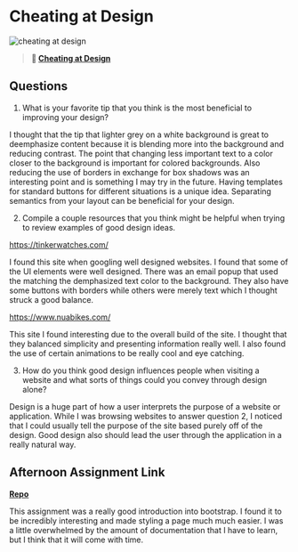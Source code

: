 # Cheating at Design

![cheating at design](https://bcw.blob.core.windows.net/public/img/courses/5247609446691139)

> **📖 [Cheating at Design](https://codeworksacademy.com/fs-student-guide/resources/wk1/04-Cheating-at-Design)**

## Questions

1. What is your favorite tip that you think is the most beneficial to improving your design?

I thought that the tip that lighter grey on a white background is great to deemphasize content because it is blending more into the background and reducing contrast. The point that changing less important text to a color closer to the background is important for colored backgrounds. Also reducing the use of borders in exchange for box shadows was an interesting point and is something I may try in the future. Having templates for standard buttons for different situations is a unique idea. Separating semantics from your layout can be beneficial for your design.

2. Compile a couple resources that you think might be helpful when trying to review examples of good design ideas.

https://tinkerwatches.com/

I found this site when googling well designed websites. I found that some of the UI elements were well designed. There was an email popup that used the matching the demphasized text color to the background. They also have some buttons with borders while others were merely text which I thought struck a good balance. 

https://www.nuabikes.com/

This site I found interesting due to the overall build of the site. I thought that they balanced simplicity and presenting information really well. I also found the use of certain animations to be really cool and eye catching. 

3. How do you think good design influences people when visiting a website and what sorts of things could you convey through design alone?

Design is a huge part of how a user interprets the purpose of a website or application. While I was browsing websites to answer question 2, I noticed that I could usually tell the purpose of the site based purely off of the design. Good design also should lead the user through the application in a really natural way.

## Afternoon Assignment Link

**[Repo](https://github.com/CALEBELLIOTT/afternoon-assignments/tree/main/week1/wednesday)**

This assignment was a really good introduction into bootstrap. I found it to be incredibly interesting and made styling a page much much easier. I was a little overwhelmed by the amount of documentation that I have to learn, but I think that it will come with time.
